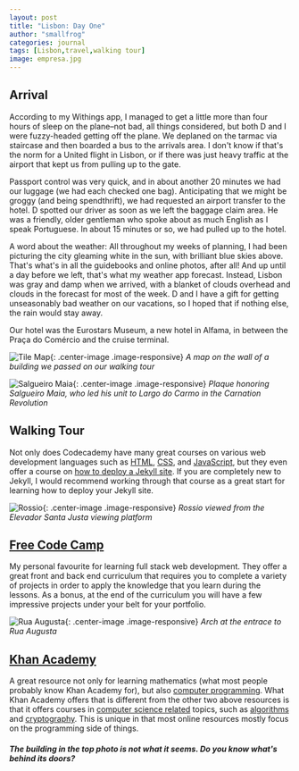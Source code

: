 ```yaml
---
layout: post
title: "Lisbon: Day One"
author: "smallfrog"
categories: journal
tags: [Lisbon,travel,walking tour]
image: empresa.jpg
---
```


## Arrival

According to my Withings app, I managed to get a little more than four hours of sleep on the plane&#8211;not bad, all things considered, but both D and I were fuzzy-headed getting off the plane. We deplaned on the tarmac via staircase and then boarded a bus to the arrivals area. I don't know if that's the norm for a United flight in Lisbon, or if there was just heavy traffic at the airport that kept us from pulling up to the gate. 

Passport control was very quick, and in about another 20 minutes we had our luggage (we had each checked one bag). Anticipating that we might be groggy (and being spendthrift), we had requested an airport transfer to the hotel. D spotted our driver as soon as we left the baggage claim area. He was a friendly, older gentleman who spoke about as much English as I speak Portuguese. In about 15 minutes or so, we had pulled up to the hotel.

A word about the weather: All throughout my weeks of planning, I had been picturing the city gleaming white in the sun, with brilliant blue skies above. That's what's in all the guidebooks and online photos, after all! And up until a day before we left, that's what my weather app forecast. Instead, Lisbon was gray and damp when we arrived, with a blanket of clouds overhead and clouds in the forecast for most of the week. D and I have a gift for getting unseasonably bad weather on our vacations, so I hoped that if nothing else, the rain would stay away. 

Our hotel was the Eurostars Museum, a new hotel in Alfama, in between the Praça do Comércio and the cruise terminal. 



![Tile Map](/assets/img/tile_map.jpg "Tile Map"){: .center-image .image-responsive} *A map on the wall of a building we passed on our walking tour*

![Salgueiro Maia](/assets/img/Salgueiro_Maia.jpg "Salgueiro Maia"){: .center-image .image-responsive} *Plaque honoring Salgueiro Maia, who led his unit to Largo do Carmo in the Carnation Revolution*  

## Walking Tour

Not only does Codecademy have many great courses on various web development languages such as [HTML](https://www.codecademy.com/learn/learn-html), [CSS](https://www.codecademy.com/learn/learn-css), and [JavaScript](https://www.codecademy.com/learn/introduction-to-javascript), but they even offer a course on [how to deploy a Jekyll site](https://www.codecademy.com/learn/deploy-a-website). If you are completely new to Jekyll, I would recommend working through that course as a great start for learning how to deploy your Jekyll site.

![Rossio](/assets/img/rossio.jpg "Rossio"){: .center-image .image-responsive} *Rossio viewed from the Elevador Santa Justa viewing platform* 

## [Free Code Camp](https://www.freecodecamp.org/)

My personal favourite for learning full stack web development. They offer a great front and back end curriculum that requires you to complete a variety of projects in order to apply the knowledge that you learn during the lessons. As a bonus, at the end of the curriculum you will have a few impressive projects under your belt for your portfolio.

![Rua Augusta](/assets/img/arco-da-rua-augusta.jpg "Arco"){: .center-image .image-responsive} *Arch at the entrace to Rua Augusta*

## [Khan Academy](https://www.khanacademy.org/)

A great resource not only for learning mathematics (what most people probably know Khan Academy for), but also [computer programming](https://www.khanacademy.org/computing/computer-programming). What Khan Academy offers that is different from the other two above resources is that it offers courses in [computer science related](https://www.khanacademy.org/computing/computer-science) topics, such as [algorithms](https://www.khanacademy.org/computing/computer-science/algorithms) and [cryptography](https://www.khanacademy.org/computing/computer-science/cryptography). This is unique in that most online resources mostly focus on the programming side of things.

##### The building in the top photo is not what it seems. Do you know what's behind its doors?
